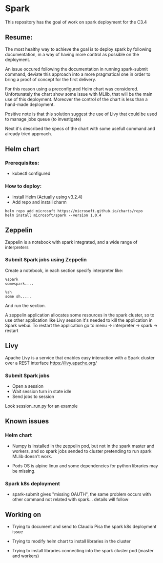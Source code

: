 # Spark
This repository has the goal of work on spark deployment for the C3.4

## Resume:
The most healthy way to achieve the goal is to deploy spark by following documentation, in a way of having more control as possible on the deployment.

An issue occured following the documentation in running spark-submit command, deviate this approach into a more pragmatical one in order to bring a proof of concept for the first delivery.

For this reason using a preconfigured Helm chart was considered. Unfortunately the chart show some issue with MLlib, that will be the main use of this deployment. Moreover the control of the chart is less than a hand-made deployment.

Positive note is that this solution suggest the use of Livy that could be used to manage jobs queue (to investigate)

Next it's described the specs of the chart with some usefull command and already tried approach.

## Helm chart
### Prerequisites:
* kubectl configured

### How to deploy:
* Install Helm (Actually using v3.2.4)
* Add repo and install charm
```
helm repo add microsoft https://microsoft.github.io/charts/repo
helm install microsoft/spark --version 1.0.4
```

## Zeppelin
Zeppelin is a notebook with spark integrated, and a wide range of interpreters

### Submit Spark jobs using Zeppelin
Create a notebook, in each section specify interpreter like:
```
%spark
somespark....

%sh
some sh.....

```

And run the section.

A zeppelin application allocates some resources in the spark cluster, so to use other application like Livy session it's needed to kill the application in Spark webui. To restart the application go to menu -> interpreter -> spark -> restart

## Livy
Apache Livy is a service that enables easy interaction with a Spark cluster over a REST interface https://livy.apache.org/

### Submit Spark jobs
* Open a session
* Wait session turn in state idle
* Send jobs to session

Look session_run.py for an example

## Known issues

### Helm chart
* Numpy is installed in the zeppelin pod, but not in the spark master and workers, and so spark jobs sended to cluster pretending to run spark MLlib doesn't work.

* Pods OS is alpine linux and some dependencies for python libraries may be missing.

### Spark k8s deployment

* spark-submit gives "missing OAUTH", the same problem occurs with other command not related with spark... details will follow

## Working on

* Trying to document and send to Claudio Pisa the spark k8s deployment issue

* Trying to modify helm chart to install libraries in the cluster

* Trying to install libraries connecting into the spark cluster pod (master and workers)